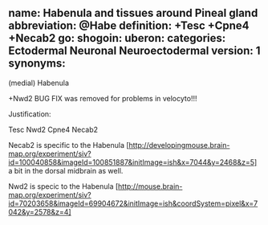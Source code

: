 name: Habenula and tissues around Pineal gland
abbreviation: @Habe
definition: +Tesc +Cpne4 +Necab2
go:
shogoin: 
uberon: 
categories: Ectodermal Neuronal Neuroectodermal
version: 1
synonyms:
---

(medial) Habenula

+Nwd2 BUG FIX was removed for problems in velocyto!!!

Justification:

Tesc Nwd2 Cpne4 Necab2

Necab2 is specific to the Habenula [http://developingmouse.brain-map.org/experiment/siv?id=100040858&imageId=100851887&initImage=ish&x=7044&y=2468&z=5] a bit in the dorsal midbrain as well.

Nwd2 is specic to the Habenula [http://mouse.brain-map.org/experiment/siv?id=70203658&imageId=69904672&initImage=ish&coordSystem=pixel&x=7042&y=2578&z=4]

